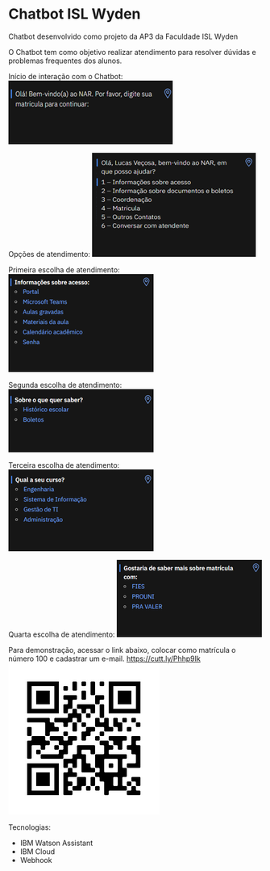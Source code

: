 # Chatbot ISL Wyden

Chatbot desenvolvido como projeto da AP3 da Faculdade ISL Wyden

O Chatbot tem como objetivo realizar atendimento para resolver dúvidas e problemas frequentes dos alunos.

Início de interação com o Chatbot:
<img src="/Public/Images/Imagem1.png" alt="Início">

Opções de atendimento:
<img src="/Public/Images/Imagem2.png" alt="Opções">

Primeira escolha de atendimento:
<img src="/Public/Images/Imagem3.png" alt="1">

Segunda escolha de atendimento:
<img src="/Public/Images/Imagem4.png" alt="2">

Terceira escolha de atendimento:
<img src="/Public/Images/Imagem5.png" alt="3">

Quarta escolha de atendimento:
<img src="/Public/Images/Imagem6.png" alt="4">

Para demonstração, acessar o link abaixo, colocar como matrícula o número 100 e cadastrar um e-mail.
https://cutt.ly/Phhp9Ik
<img src="/Public/Images/WhatsApp Image 2020-11-28 at 11.02.55.jpeg" alt="QR">

Tecnologias:
- IBM Watson Assistant
- IBM Cloud
- Webhook
